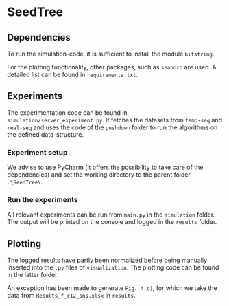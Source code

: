 # SeedTree



## Dependencies
To run the simulation-code, it is sufficient to install the module ```bitstring```.

For the plotting functionality, other packages, such as ```seaborn``` are used. A detailed list can be found in ```requirements.txt```. 

## Experiments

The experimentation code can be found in ```simulation/server_experiment.py```. It fetches the datasets from ```temp-seq``` and ```real-seq``` and uses the code of the ```pushdown``` folder to run the algorithms on the defined data-structure.

### Experiment setup

We advise to use PyCharm (it offers the possibility to take care of the dependencies) and set the working directory to the parent folder ``` .\SeedTree\ ```.

### Run the experiments

All relevant experiments can be run from ```main.py``` in the ```simulation``` folder. The output will be printed on the console and logged in the ```results``` folder.


## Plotting

The logged results have partly been normalized before being manually inserted into the ```.py``` files of ```visualization```. The plotting code can be found in the latter folder.

An exception has been made to generate ```Fig. 4.c)```, for which we take the data from ```Results_f_c12_sns.xlsx``` in ```results```.
